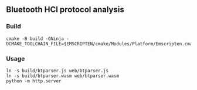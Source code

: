 Bluetooth HCI protocol analysis
-----------------------

### Build

```
cmake -B build -GNinja -DCMAKE_TOOLCHAIN_FILE=$EMSCRIPTEN/cmake/Modules/Platform/Emscripten.cmake
```

### Usage

```
ln -s build/btparser.js web/btparser.js
ln -s build/btparser.wasm web/btparser.wasm
python -m http.server
```
